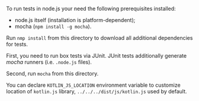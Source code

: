 To run tests in node.js your need the following prerequisites installed:

* node.js itself (installation is platform-dependent);
* mocha (`npm install -g mocha`).

Run `nmp install` from this directory to download all additional dependencies for tests.

First, you need to run box tests via JUnit. JUnit tests additionally generate *mocha* runners
(i.e. `.node.js` files).

Second, run `mocha` from this directory.

You can declare `KOTLIN_JS_LOCATION` environment variable to customize location of `kotlin.js` library,
`../../../dist/js/kotlin.js` used by default.
